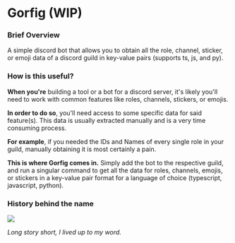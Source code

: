 # Gorfig (WIP)

### **Brief Overview**

A simple discord bot that allows you to obtain all the role, channel, sticker, or emoji data of a discord guild in key-value pairs (supports ts, js, and py).

### **How is this useful?**

**When you're** building a tool or a bot for a discord server, it's likely you'll need to work with common features like roles, channels, stickers, or emojis.

**In order to do so**, you'll need access to some specific data for said feature(s). This data is usually extracted manually and is a very time consuming process.

**For example**, if you needed the IDs and Names of every single role in your guild, manually obtaining it is most certainly a pain.

**This is where Gorfig comes in.** Simply add the bot to the respective guild, and run a singular command to get all the data for roles, channels, emojis, or stickers in a key-value pair format for a language of choice (typescript, javascript, python).

### **History behind the name**

<img src="https://media.discordapp.net/attachments/864826842707132446/930168180964462612/unknown.png" />

_Long story short, I lived up to my word._
